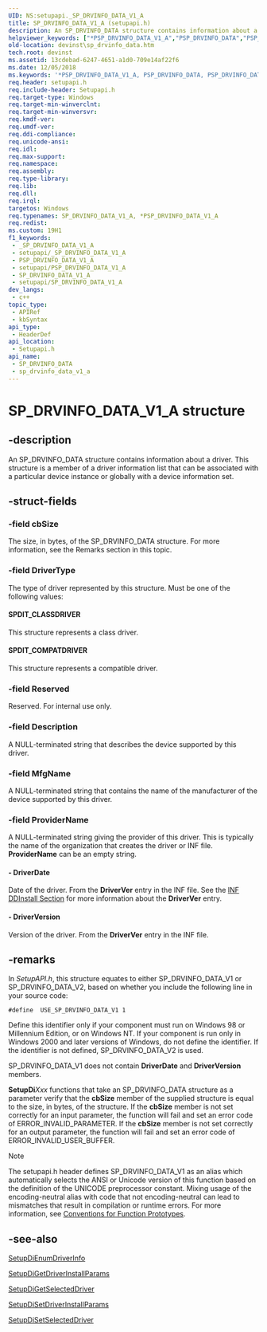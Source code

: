 ```yaml
---
UID: NS:setupapi._SP_DRVINFO_DATA_V1_A
title: SP_DRVINFO_DATA_V1_A (setupapi.h)
description: An SP_DRVINFO_DATA structure contains information about a driver. This structure is a member of a driver information list that can be associated with a particular device instance or globally with a device information set.
helpviewer_keywords: ["*PSP_DRVINFO_DATA_V1_A","PSP_DRVINFO_DATA","PSP_DRVINFO_DATA structure pointer [Device and Driver Installation]","SP_DRVINFO_DATA","SP_DRVINFO_DATA structure [Device and Driver Installation]","SP_DRVINFO_DATA_A","SP_DRVINFO_DATA_V1","SP_DRVINFO_DATA_V1_A","devinst.sp_drvinfo_data","di-struct_738a1fa5-729a-4464-af75-05591d68eef7.xml","setupapi/PSP_DRVINFO_DATA","setupapi/SP_DRVINFO_DATA"]
old-location: devinst\sp_drvinfo_data.htm
tech.root: devinst
ms.assetid: 13cdebad-6247-4651-a1d0-709e14af22f6
ms.date: 12/05/2018
ms.keywords: '*PSP_DRVINFO_DATA_V1_A, PSP_DRVINFO_DATA, PSP_DRVINFO_DATA structure pointer [Device and Driver Installation], SP_DRVINFO_DATA, SP_DRVINFO_DATA structure [Device and Driver Installation], SP_DRVINFO_DATA_A, SP_DRVINFO_DATA_V1, SP_DRVINFO_DATA_V1_A, devinst.sp_drvinfo_data, di-struct_738a1fa5-729a-4464-af75-05591d68eef7.xml, setupapi/PSP_DRVINFO_DATA, setupapi/SP_DRVINFO_DATA'
req.header: setupapi.h
req.include-header: Setupapi.h
req.target-type: Windows
req.target-min-winverclnt: 
req.target-min-winversvr: 
req.kmdf-ver: 
req.umdf-ver: 
req.ddi-compliance: 
req.unicode-ansi: 
req.idl: 
req.max-support: 
req.namespace: 
req.assembly: 
req.type-library: 
req.lib: 
req.dll: 
req.irql: 
targetos: Windows
req.typenames: SP_DRVINFO_DATA_V1_A, *PSP_DRVINFO_DATA_V1_A
req.redist: 
ms.custom: 19H1
f1_keywords:
 - _SP_DRVINFO_DATA_V1_A
 - setupapi/_SP_DRVINFO_DATA_V1_A
 - PSP_DRVINFO_DATA_V1_A
 - setupapi/PSP_DRVINFO_DATA_V1_A
 - SP_DRVINFO_DATA_V1_A
 - setupapi/SP_DRVINFO_DATA_V1_A
dev_langs:
 - c++
topic_type:
 - APIRef
 - kbSyntax
api_type:
 - HeaderDef
api_location:
 - Setupapi.h
api_name:
 - SP_DRVINFO_DATA
 - sp_drvinfo_data_v1_a
---
```


# SP_DRVINFO_DATA_V1_A structure


## -description

An SP_DRVINFO_DATA structure contains information about a driver. This structure is a member of a driver information list that can be associated with a particular device instance or globally with a device information set.

## -struct-fields

### -field cbSize

The size, in bytes, of the SP_DRVINFO_DATA structure. For more information, see the Remarks section in this topic.

### -field DriverType

The type of driver represented by this structure. Must be one of the following values:





#### SPDIT_CLASSDRIVER

This structure represents a class driver.



#### SPDIT_COMPATDRIVER

This structure represents a compatible driver.

### -field Reserved

Reserved. For internal use only.

### -field Description

A NULL-terminated string that describes the device supported by this driver.

### -field MfgName

A NULL-terminated string that contains the name of the manufacturer of the device supported by this driver.

### -field ProviderName

A NULL-terminated string giving the provider of this driver. This is typically the name of the organization that creates the driver or INF file. <b>ProviderName</b> can be an empty string.


#### - DriverDate

Date of the driver. From the <b>DriverVer</b> entry in the INF file. See the <a href="/windows-hardware/drivers/install/inf-ddinstall-section">INF DDInstall Section</a> for more information about the <b>DriverVer</b> entry.


#### - DriverVersion

Version of the driver. From the <b>DriverVer</b> entry in the INF file.

## -remarks

In <i>SetupAPI.h</i>, this structure equates to either SP_DRVINFO_DATA_V1 or SP_DRVINFO_DATA_V2, based on whether you include the following line in your source code:


```
#define  USE_SP_DRVINFO_DATA_V1 1
```


Define this identifier only if your component must run on Windows 98 or Millennium Edition, or on Windows NT. If your component is run only in Windows 2000 and later versions of Windows, do not define the identifier. If the identifier is not defined, SP_DRVINFO_DATA_V2 is used.

SP_DRVINFO_DATA_V1 does not contain <b>DriverDate</b> and <b>DriverVersion</b> members.

<b>SetupDi</b><i>Xxx</i> functions that take an SP_DRVINFO_DATA structure as a parameter verify that the <b>cbSize</b> member of the supplied structure is equal to the size, in bytes, of the structure. If the <b>cbSize</b> member is not set correctly for an input parameter, the function will fail and set an error code of ERROR_INVALID_PARAMETER. If the <b>cbSize</b> member is not set correctly for an output parameter, the function will fail and set an error code of ERROR_INVALID_USER_BUFFER.





> [!NOTE]
> The setupapi.h header defines SP_DRVINFO_DATA_V1 as an alias which automatically selects the ANSI or Unicode version of this function based on the definition of the UNICODE preprocessor constant. Mixing usage of the encoding-neutral alias with code that not encoding-neutral can lead to mismatches that result in compilation or runtime errors. For more information, see [Conventions for Function Prototypes](/windows/win32/intl/conventions-for-function-prototypes).

## -see-also

<a href="/windows/desktop/api/setupapi/nf-setupapi-setupdienumdriverinfoa">SetupDiEnumDriverInfo</a>



<a href="/windows/desktop/api/setupapi/nf-setupapi-setupdigetdriverinstallparamsa">SetupDiGetDriverInstallParams</a>



<a href="/windows/desktop/api/setupapi/nf-setupapi-setupdigetselecteddrivera">SetupDiGetSelectedDriver</a>



<a href="/windows/desktop/api/setupapi/nf-setupapi-setupdisetdriverinstallparamsa">SetupDiSetDriverInstallParams</a>



<a href="/windows/desktop/api/setupapi/nf-setupapi-setupdisetselecteddrivera">SetupDiSetSelectedDriver</a>
